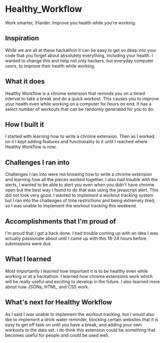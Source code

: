 # Healthy_Workflow
Work smarter, !Harder.  Improve you health while you're working.

## Inspiration
While we are all at these hackathon it can be easy to get so deep into your code that you forget about absolutely everything, including your health.  I wanted to change this and help not only hackers, but everyday computer users, to improve their health while working.
## What it does
Healthy Workflow is a chrome extension that reminds you on a timed interval to take a break and do a quick workout.  This causes you to improve your health even while working on a computer for hours on end.  It has a select number of workouts that can be randomly generated for you to do.
## How I built it
I started with learning how to write a chrome extension.  Then as I worked on it I kept adding features and functionality to it until I reached where Healthy Workflow is now.
## Challenges I ran into
Challenges I ran into were not knowing how to write a chrome extension and learning how all the pieces worked together.  I also had trouble with the alerts, I wanted to be able to alert you even when you didn't have chrome open but the best way I found to do that was using the javascript alert.  This did not look very good.  I wanted to implement a workout tracking system but I ran into the challenges of time restrictions and being extremely tired, so I was unable to implement the workout tracking this weekend.
## Accomplishments that I'm proud of
I'm proud that I got a hack done.  I had trouble coming up with an idea I was actually passionate about until I came up with this 18-24 hours before submissions were due.
## What I learned
Most importantly I learned how important it is to be healthy even while working or at a hackathon.  I learned how chrome extensions work which will be really useful and exciting to develop in the future.  I also learned more about how JSONs, HTML, and CSS work.  
## What's next for Healthy Workflow
As I said I was unable to implement the workout tracking, but I would also like to implement a drink water reminder, blocking certain websites that it is easy to get off task on until you have a break, and adding your own workouts to the data set.  I do think this extension could be something that becomes useful for people and could be used well. 
